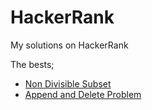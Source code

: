 # HackerRank
My solutions on HackerRank

The bests;

<ul>
<li><a href="https://www.hackerrank.com/challenges/non-divisible-subset/problem">Non Divisible Subset</a></li>
  <li><a href="https://www.hackerrank.com/challenges/append-and-delete/problem">Append and Delete Problem</a></li>
</ul>
